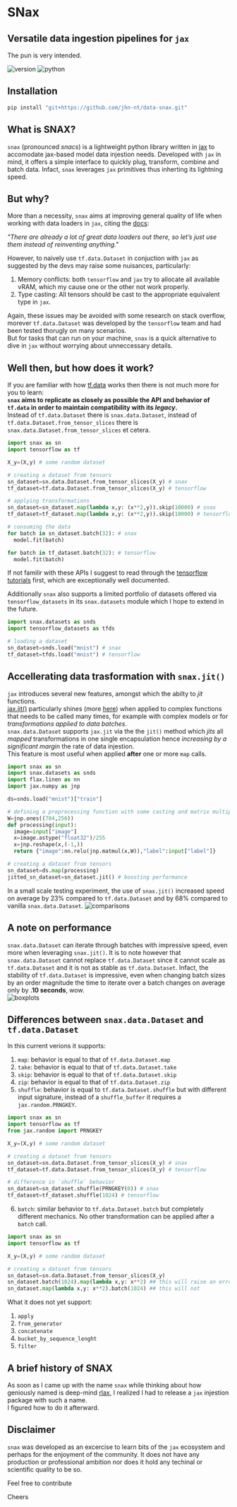 # SNax
## Versatile data ingestion pipelines for `jax`
The pun is very intended.

![version](https://img.shields.io/badge/version-0.1-red)
![python](https://img.shields.io/badge/python-3.8-green)

## Installation 
```sh
pip install "git+https://github.com/jhn-nt/data-snax.git"
```



## What is SNAX?
`snax` (pronounced _snacs_) is a lightweight python library written in [jax](https://jax.readthedocs.io/en/latest/) to accomodate jax-based model data injestion needs.
Developed with `jax` in mind, it offers a simple interface to quickly plug, transform, combine and batch  data. Infact, `snax` leverages `jax` primitives thus inherting its lightning speed.

## But why?
More than a necessity, `snax` aims at improving general quality of life when working with data loaders in `jax`, citing the [docs](https://jax.readthedocs.io/en/latest/notebooks/neural_network_with_tfds_data.html#:~:text=There%20are%20already%20a%20lot%20of%20great%20data%20loaders%20out%20there%2C%20so%20let%E2%80%99s%20just%20use%20them%20instead%20of%20reinventing%20anything.):  

_"There are already a lot of great data loaders out there, so let’s just use them instead of reinventing anything."_  

However, to naively use `tf.data.Dataset` in conjuction with `jax` as suggested by the devs may raise some nuisances, particularly:  
1. Memory conflicts: both `tensorflow` and `jax` try to allocate all available vRAM, which my cause one or the other not work properly.  
2. Type casting: All tensors should be cast to the appropriate equivalent type in `jax`.  

Again, these issues may be avoided with some research on stack overflow, morever `tf.data.Dataset` was developed by the `tensorflow` team and had been tested thorugly on many scenarios.  
But for tasks that can run on your machine, `snax` is a quick alternative to dive in `jax` without worrying about unneccessary details.


## Well then, but how does it work?  
If you are familiar with how [tf.data](https://www.tensorflow.org/guide/data) works then there is not much more for you to learn:  
__`snax` aims to replicate as closely as possible the API and behavior of `tf.data` in order to maintain compatibility with its _legacy_.__  
Instead of `tf.data.Dataset` there is `snax.data.Dataset`, instead of `tf.data.Dataset.from_tensor_slices` there is `snax.data.Dataset.from_tensor_slices` et cetera.   

```python
import snax as sn
import tensorflow as tf

X_y=(X,y) # some random dataset

# creating a dataset from tensors
sn_dataset=sn.data.Dataset.from_tensor_slices(X_y) # snax
tf_dataset=tf.data.Dataset.from_tensor_slices(X_y) # tensorflow

# applying transformations
sn_dataset=sn_dataset.map(lambda x,y: (x**2,y)).skip(10000) # snax
tf_dataset=tf_dataset.map(lambda x,y: (x**2,y)).skip(10000) # tensorflow

# consuming the data
for batch in sn_dataset.batch(32): # snax
  model.fit(batch)

for batch in tf_dataset.batch(32): # tensorflow
  model.fit(batch)
```
If not familir with these APIs I suggest to read through the [tensorflow tutorials](https://www.tensorflow.org/guide/data) first, which are exceptionally well documented.


Additionally `snax` also supports a limited portfolio of datasets offered via `tensorflow_datasets` in its `snax.datasets` module which I hope to extend in the future. 

```python
import snax.datasets as snds
import tensorflow_datasets as tfds

# loading a dataset
sn_dataset=snds.load("mnist") # snax
tf_dataset=tfds.load("mnist") # tensorflow
```

## Accellerating data trasformation with `snax.jit()`
`jax` introduces several new features, amongst which the abilty to _jit_ functions.  
[jax.jit()](https://jax.readthedocs.io/en/latest/_autosummary/jax.jit.html#jax.jit) particularly shines (more [here](https://jax.readthedocs.io/en/latest/jax-101/02-jitting.html#when-to-use-jit:~:text=30-,When%20to%20use%20JIT,-%23)) when applied to complex functions that needs to be called many times, for example with complex models or for  _transformations applied to data batches_.  
`snax.data.Dataset` supports `jax.jit` via the the `jit()` method which _jits_ all _mapped_ transformations in one single encapsulation hence _increasing by a significant margin_ the rate of data injestion.  
This feature is most useful when applied __after__ one or more `map` calls. 

```python
import snax as sn
import snax.datasets as snds
import flax.linen as nn
import jax.numpy as jnp

ds=snds.load("mnist")["train"]

# defining a preprocessing function with some casting and matrix multiplication
W=jnp.ones((784,256))
def processing(input):
  image=input["image"]
  x=image.astype("float32")/255
  x=jnp.reshape(x,(-1,))
  return {"image":nn.relu(jnp.matmul(x,W)),"label":input["label"]}

# creating a dataset from tensors
sn_dataset=ds.map(processing)
jitted_sn_dataset=sn_dataset.jit() # boosting performance
```
In a small scale testing experiment, the use of  `snax.jit()` increased speed on average by 23% compared to `tf.data.Dataset` and by 68% compared to vanilla `snax.data.Dataset`.
![comparisons](src/comparisons.png)

## A note on performance
`snax.data.Dataset` can iterate through batches with impressive speed, even more when leveraging `snax.jit()`.
It is to note however that `snax.data.Dataset` cannot replace `tf.data.Dataset` since it cannot scale as `tf.data.Dataset` and it is not as stable as `tf.data.Dataset`. Infact, the stability of `tf.data.Dataset` is impressive, even when changing batch sizes by an order magnitude the time to iterate over a batch changes on average only by __.10 seconds__, wow.    
![boxplots](src/boxplots.png)  

## Differences between `snax.data.Dataset` and `tf.data.Dataset`
In this current verions it supports:  
  1. `map`: behavior is equal to that of `tf.data.Dataset.map`  
  2. `take`: behavior is equal to that of `tf.data.Dataset.take`  
  3. `skip`: behavior is equal to that of `tf.data.Dataset.skip`  
  4. `zip`: behavior is equal to that of `tf.data.Dataset.zip`  
  5. `shuffle`: behavior is equal to `tf.data.Dataset.shuffle` but with different input signature, instead of a `shuffle_buffer` it requires a `jax.random.PRNGKEY`.  
  ```python
import snax as sn
import tensorflow as tf
from jax.random import PRNGKEY

X_y=(X,y) # some random dataset

# creating a dataset from tensors
sn_dataset=sn.data.Dataset.from_tensor_slices(X_y) # snax
tf_dataset=tf.data.Dataset.from_tensor_slices(X_y) # tensorflow

# difference in `shuffle` behavior
sn_dataset=sn_dataset.shuffle(PRNGKEY(0)) # snax
tf_dataset=tf_dataset.shuffle(1024) # tensorflow
```
  6. `batch`: similar behavior to `tf.data.Dataset.batch` but completely different mechanics.
      No other transformation can be applied after a `batch` call.
  ```python
import snax as sn
import tensorflow as tf

X_y=(X,y) # some random dataset

# creating a dataset from tensors
sn_dataset=sn.data.Dataset.from_tensor_slices(X_y) 
sn_dataset.batch(1024).map(lambda x,y: x**2) ## this will raise an error
sn_dataset.map(lambda x,y: x**2).batch(1024) ## this will not

```

What it does not yet support:
  1. `apply`
  2. `from_generator`
  3. `concatenate`
  4. `bucket_by_sequence_lenght`
  5. `filter`


## A brief history of SNAX
As soon as I came up with the name `snax` while thinking about how geniously named is deep-mind [rlax](https://rlax.readthedocs.io/en/latest/index.html=),  I realized I had to release a `jax` injestion package with such a name.    
I figured how to do it afterward.


## Disclaimer
`snax` was developed as an excercise to learn bits of the `jax` ecosystem and perhaps for the enjoyment of the community. It does not have any production or professional ambition nor does it hold any techinal or scientific quality to be so. 

Feel free to contribute  

Cheers